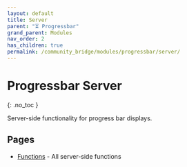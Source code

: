 ```yaml
---
layout: default
title: Server
parent: "⏳ Progressbar"
grand_parent: Modules
nav_order: 2
has_children: true
permalink: /community_bridge/modules/progressbar/server/
---
```


# Progressbar Server
{: .no_toc }

Server-side functionality for progress bar displays.

## Pages

- [Functions](server/functions.md) - All server-side functions
